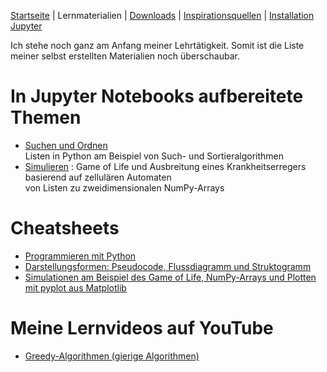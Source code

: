 [Startseite](./index.md) | Lernmaterialien | [Downloads](./downloads.md) | [Inspirationsquellen](./inspiration.md) | [Installation Jupyter](./installation_anaconda.md)


Ich stehe noch ganz am Anfang meiner Lehrtätigkeit. Somit ist die Liste meiner selbst erstellten Materialien noch überschaubar.

# In Jupyter Notebooks aufbereitete Themen

* [Suchen und Ordnen](https://donze-informatikunterricht.github.io/suchen-und-ordnen/)  
  Listen in Python am Beispiel von Such- und Sortieralgorithmen
* [Simulieren](https://github.com/donze-informatikunterricht/simulieren)  : Game of Life und Ausbreitung eines Krankheitserregers basierend auf zellulären Automaten  
  von Listen zu zweidimensionalen NumPy-Arrays

# Cheatsheets

* [Programmieren mit Python](./assets/cheatsheets/cheatsheet_python.pdf)
* [Darstellungsformen: Pseudocode, Flussdiagramm und Struktogramm](./assets/cheatsheets/cheatsheet_algorithmen_darstellung.pdf)
* [Simulationen am Beispiel des Game of Life, NumPy-Arrays und Plotten mit pyplot aus Matplotlib](./assets/cheatsheets/cheatsheet_simulieren.pdf)

# Meine Lernvideos auf YouTube

* [Greedy-Algorithmen (gierige Algorithmen)](https://www.youtube.com/watch?v=fM6mwe4ZRz4)
